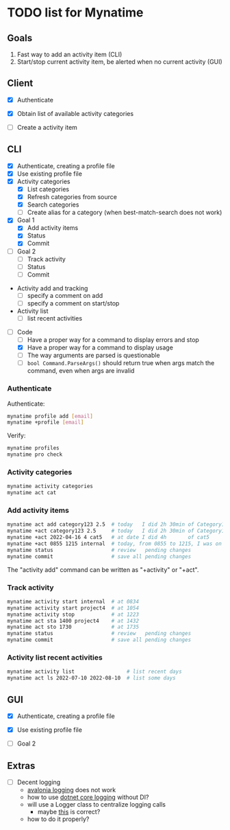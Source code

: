 
TODO list for Mynatime
======================

Goals
------------------

1. Fast way to add an activity item (CLI)
2. Start/stop current activity item, be alerted when no current activity (GUI)


Client
------------------

- [x] Authenticate
- [x] Obtain list of available activity categories
- [ ] Create a activity item


CLI
------------------

- [x] Authenticate, creating a profile file
- [x] Use existing profile file
- [x] Activity categories
  - [x] List categories
  - [x] Refresh categories from source
  - [x] Search categories
  - [ ] Create alias for a category (when best-match-search does not work)
- [x] Goal 1
  - [x] Add activity items
  - [x] Status
  - [x] Commit
- [ ] Goal 2
  - [ ] Track activity
  - [ ] Status
  - [ ] Commit
- Activity add and tracking
  - [ ] specify a comment on add
  - [ ] specify a comment on start/stop
- Activity list
  - [ ] list recent activities
- [ ] Code
  - [ ] Have a proper way for a command to display errors and stop
  - [x] Have a proper way for a command to display usage
  - [ ] The way arguments are parsed is questionable 
  - [ ] `bool Command.ParseArgs()` should return true when args match the command, even when args are invalid

### Authenticate

Authenticate:

```bash
mynatime profile add [email]
mynatime +profile [email]
```

Verify:

```bash
mynatime profiles
mynatime pro check
```


### Activity categories

```bash
mynatime activity categories
mynatime act cat
```


### Add activity items

```bash
mynatime act add category123 2.5  # today   I did 2h 30min of Category123
mynatime +act category123 2.5     # today   I did 2h 30min of Category123
mynatime +act 2022-04-16 4 cat5   # at date I did 4h       of cat5
mynatime +act 0855 1215 internal  # today, from 0855 to 1215, I was on internal
mynatime status                   # review   pending changes
mynatime commit                   # save all pending changes
```

The "activity add" command can be written as "+activity" or "+act".


### Track activity

```bash
mynatime activity start internal  # at 0834
mynatime activity start project4  # at 1054
mynatime activity stop            # at 1223
mynatime act sta 1400 project4    # at 1432
mynatime act sto 1730             # at 1735
mynatime status                   # review   pending changes
mynatime commit                   # save all pending changes
```

### Activity list recent activities

```bash
mynatime activity list                 # list recent days
mynatime act ls 2022-07-10 2022-08-10  # list some days
```


GUI
------------------

- [x] Authenticate, creating a profile file
- [x] Use existing profile file
- [ ] Goal 2


Extras
------------------

- [ ] Decent logging
  - [avalonia logging](https://docs.avaloniaui.net/docs/getting-started/logging-errors-and-warnings) does not work
  - how to use [dotnet core logging](https://docs.microsoft.com/en-us/dotnet/core/extensions/logging?tabs=command-line) without DI?
  - will use a Logger class to centralize logging calls
    - maybe [this](https://github.com/zkSNACKs/WalletWasabi/blob/3b56845466b6d228585d879c18ca3dc79e2e80dd/WalletWasabi/Logging/Logger.cs) is correct?
  - how to do it properly?

